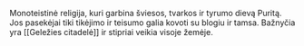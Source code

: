 Monoteistinė religija, kuri garbina šviesos, tvarkos ir tyrumo dievą Puritą. Jos pasekėjai tiki tikėjimo ir teisumo galia kovoti su blogiu ir tamsa. Bažnyčia yra [[Geležies citadelė]] ir stipriai veikia visoje žemėje.